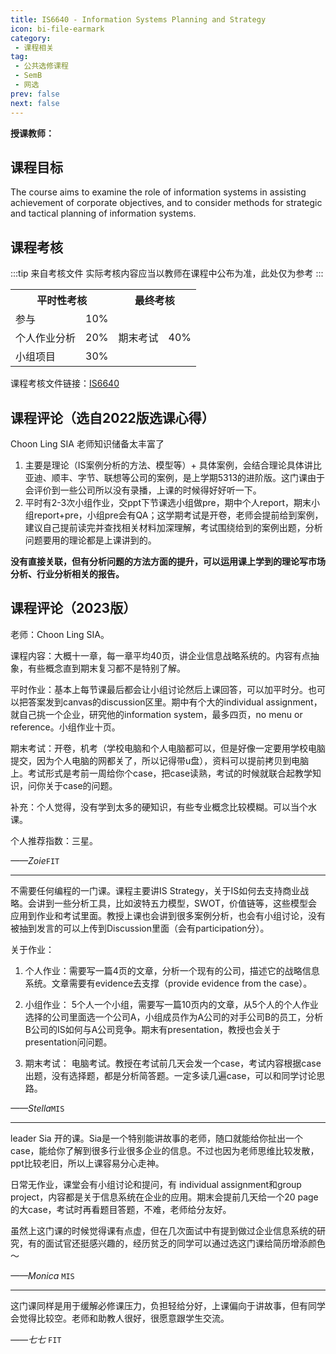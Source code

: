 ```yaml
---
title: IS6640 - Information Systems Planning and Strategy
icon: bi-file-earmark
category:
 - 课程相关
tag:
 - 公共选修课程
 - SemB
 - 网选
prev: false
next: false
---
```


**授课教师：**

<VPBanner
  title = "谢俊霖（Prof. SIA Choon Ling）"
  content = "Professor"
  logo = "https://www.cb.cityu.edu.hk/portfolio/photos/xiscl.JPG.pagespeed.ic.DHIQdyaYha.webp"
  :actions = '[  
        {
            text: "详细信息",
            link: "https://www.cb.cityu.edu.hk/People-and-Research/People/People-Details?eid=iscl"
        },
    ]'
/>

## 课程目标

The course aims to examine the role of information systems in assisting achievement of corporate objectives, and to consider methods for strategic and tactical planning of information systems.

## 课程考核

:::tip 来自考核文件
实际考核内容应当以教师在课程中公布为准，此处仅为参考
:::

<table>
    <tr>
        <th colspan=2>
            平时性考核
        </th>
        <th colspan=2>
            最终考核
        </th>
    </tr>
    <tr>
        <td>
            参与
        </td>
        <td>
            10%
        </td>
        <td rowspan=3>
            期末考试
        </td>
        <td rowspan=3>
            40%
        </td>
    </tr>
    <tr>
        <td>
            个人作业分析
        </td>
        <td>
            20%
        </td>
    </tr>
    <tr>
        <td>
            小组项目
        </td>
        <td>
            30%
        </td>
    </tr>
</table>

课程考核文件链接：[IS6640](https://www.cityu.edu.hk/catalogue/pg/202324/course/IS6640.pdf)

## 课程评论（选自2022版选课心得）

Choon Ling SIA 老师知识储备太丰富了

1. 主要是理论（IS案例分析的方法、模型等）+ 具体案例，会结合理论具体讲比亚迪、顺丰、字节、联想等公司的案例，是上学期5313的进阶版。这门课由于会评价到一些公司所以没有录播，上课的时候得好好听一下。
2. 平时有2-3次小组作业，交ppt下节课选小组做pre，期中个人report，期末小组report+pre，小组pre会有QA；这学期考试是开卷，老师会提前给到案例，建议自己提前读完并查找相关材料加深理解，考试围绕给到的案例出题，分析问题要用的理论都是上课讲到的。

**没有直接关联，但有分析问题的方法方面的提升，可以运用课上学到的理论写市场分析、行业分析相关的报告。**

## 课程评论（2023版）

老师：Choon Ling SIA。

课程内容：大概十一章，每一章平均40页，讲企业信息战略系统的。内容有点抽象，有些概念直到期末复习都不是特别了解。

平时作业：基本上每节课最后都会让小组讨论然后上课回答，可以加平时分。也可以把答案发到canvas的discussion区里。期中有个大的individual assignment，就自己挑一个企业，研究他的information system，最多四页，no menu or reference。小组作业十页。

期末考试：开卷，机考（学校电脑和个人电脑都可以，但是好像一定要用学校电脑提交，因为个人电脑的网都关了，所以记得带u盘），资料可以提前拷贝到电脑上。考试形式是考前一周给你个case，把case读熟，考试的时候就联合起教学知识，问你关于case的问题。

补充：个人觉得，没有学到太多的硬知识，有些专业概念比较模糊。可以当个水课。

个人推荐指数：三星。

_——Zoie_`FIT`

---

不需要任何编程的一门课。课程主要讲IS Strategy，关于IS如何去支持商业战略。会讲到一些分析工具，比如波特五力模型，SWOT，价值链等，这些模型会应用到作业和考试里面。教授上课也会讲到很多案例分析，也会有小组讨论，没有被抽到发言的可以上传到Discussion里面（会有participation分）。

关于作业：

1. 个人作业：需要写一篇4页的文章，分析一个现有的公司，描述它的战略信息系统。文章需要有evidence去支撑（provide evidence from the case）。

2. 小组作业： 5个人一个小组，需要写一篇10页内的文章，从5个人的个人作业选择的公司里面选一个公司A，小组成员作为A公司的对手公司B的员工，分析B公司的IS如何与A公司竞争。期末有presentation，教授也会关于presentation问问题。

3. 期末考试： 电脑考试。教授在考试前几天会发一个case，考试内容根据case出题，没有选择题，都是分析简答题。一定多读几遍case，可以和同学讨论思路。

_——Stella_`MIS`

---

leader Sia 开的课。Sia是一个特别能讲故事的老师，随口就能给你扯出一个case，能给你了解到很多行业很多企业的信息。不过也因为老师思维比较发散，ppt比较老旧，所以上课容易分心走神。

日常无作业，课堂会有小组讨论和提问，有 individual assignment和group project，内容都是关于信息系统在企业的应用。期末会提前几天给一个20 page 的大case，考试时再看题目答题，不难，老师给分友好。

虽然上这门课的时候觉得课有点虚，但在几次面试中有提到做过企业信息系统的研究，有的面试官还挺感兴趣的，经历贫乏的同学可以通过选这门课给简历增添颜色～

_——Monica_ `MIS`

---

这门课同样是用于缓解必修课压力，负担轻给分好，上课偏向于讲故事，但有同学会觉得比较空。老师和助教人很好，很愿意跟学生交流。

_——七七_ `FIT`
